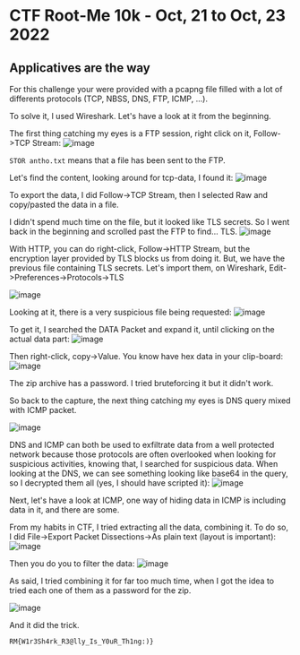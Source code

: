 # CTF Root-Me 10k - Oct, 21 to Oct, 23 2022

## Applicatives are the way

For this challenge your were provided with a pcapng file filled with a lot of differents protocols (TCP, NBSS, DNS, FTP, ICMP, ...).

To solve it, I used Wireshark. Let's have a look at it from the beginning.

The first thing catching my eyes is a FTP session, right click on it, Follow->TCP Stream: 
![image](https://user-images.githubusercontent.com/116515149/197409591-e24b317b-8fb5-4405-bbdf-c53b95a4bea3.png)

`STOR antho.txt` means that a file has been sent to the FTP.

Let's find the content, looking around for tcp-data, I found it: 
![image](https://user-images.githubusercontent.com/116515149/197409568-c27d58bc-9dd5-40c0-82d8-d7c90cda2faf.png)

To export the data, I did Follow->TCP Stream, then I selected Raw and copy/pasted the data in a file. 


I didn't spend much time on the file, but it looked like TLS secrets. So I went back in the beginning and scrolled past the FTP to find... TLS.
![image](https://user-images.githubusercontent.com/116515149/197409536-14dfe764-67a5-4618-8a47-93d11a74b6c7.png)

With HTTP, you can do right-click, Follow->HTTP Stream, but the encryption layer provided by TLS blocks us from doing it. But, we have the previous file containing TLS secrets.
Let's import them, on Wireshark, Edit->Preferences->Protocols->TLS 

![image](https://user-images.githubusercontent.com/116515149/197409727-841d64da-ed4a-42a7-8c64-a4365384c758.png)

Looking at it, there is a very suspicious file being requested: 
![image](https://user-images.githubusercontent.com/116515149/197409833-87c3b943-3c27-4880-a2bd-770e1f42aee7.png)

To get it, I searched the DATA Packet and expand it, until clicking on the actual data part: 
![image](https://user-images.githubusercontent.com/116515149/197409910-a9c46c9b-dafb-4285-8b14-6a8b424f87bf.png)

Then right-click, copy->Value. You know have hex data in your clip-board:
![image](https://user-images.githubusercontent.com/116515149/197409998-395f1105-a3fa-49f7-90f4-8eca82b5b0a4.png)

The zip archive has a password. I tried bruteforcing it but it didn't work.

So back to the capture, the next thing catching my eyes is DNS query mixed with ICMP packet. 

![image](https://user-images.githubusercontent.com/116515149/197410106-0379c3bc-e80c-493f-a479-bd125bab454b.png)

DNS and ICMP can both be used to exfiltrate data from a well protected network because those protocols are often overlooked when looking for suspicious activities, knowing that, I searched for suspicious data.
When looking at the DNS, we can see something looking like base64 in the query, so I decrypted them all (yes, I should have scripted it):
![image](https://user-images.githubusercontent.com/116515149/197410260-32addcca-6193-4791-a6f2-84285d0652aa.png)

Next, let's have a look at ICMP, one way of hiding data in ICMP is including data in it, and there are some. 

From my habits in CTF, I tried extracting all the data, combining it. To do so, I did File->Export Packet Dissections->As plain text (layout is important):
![image](https://user-images.githubusercontent.com/116515149/197410513-7f7cb393-6725-41b7-bc4f-4383a55c1f00.png)


Then you do you to filter the data:
![image](https://user-images.githubusercontent.com/116515149/197410573-ee66d4b9-4f86-492a-adad-a4b6acd363a8.png)

As said, I tried combining it for far too much time, when I got the idea to tried each one of them as a password for the zip. 

![image](https://user-images.githubusercontent.com/116515149/197410646-f79bb3ed-0a03-485b-8393-4b27c2b46ff9.png)

And it did the trick.

`RM{W1r3Sh4rk_R3@lly_Is_Y0uR_Th1ng:)}`





